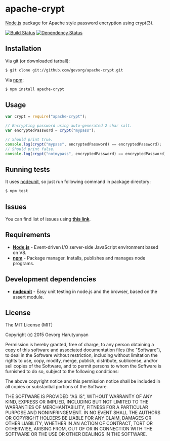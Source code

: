 # apache-crypt
[Node.js](http://nodejs.org/) package for Apache style password encryption using crypt(3).

[![Build Status](https://api.travis-ci.org/gevorg/apache-crypt.png)](https://travis-ci.org/gevorg/apache-crypt)
[![Dependency Status](https://david-dm.org/gevorg/apache-crypt.png)](https://david-dm.org/gevorg/apache-crypt)

## Installation

Via git (or downloaded tarball):

```bash
$ git clone git://github.com/gevorg/apache-crypt.git
```
Via [npm](http://npmjs.org/):

```bash
$ npm install apache-crypt
```

## Usage

```javascript
var crypt = require("apache-crypt");

// Encrypting password using auto-generated 2 char salt.
var encryptedPassword = crypt("mypass");

// Should print true.
console.log(crypt("mypass", encryptedPassword) == encryptedPassword);
// Should print false.
console.log(crypt("notmypass", encryptedPassword) == encryptedPassword);
```

## Running tests

It uses [nodeunit](https://github.com/caolan/nodeunit/), so just run following command in package directory:

```bash
$ npm test
```

## Issues

You can find list of issues using **[this link](http://github.com/gevorg/apache-crypt/issues)**.

## Requirements

 - **[Node.js](http://nodejs.org)** - Event-driven I/O server-side JavaScript       environment based on V8.
 - **[npm](http://npmjs.org)** - Package manager. Installs, publishes and manages   node programs.

## Development dependencies

 - **[nodeunit](https://github.com/caolan/nodeunit/)** - Easy unit testing in node.js and the browser, based on the assert module.

## License

The MIT License (MIT)

Copyright (c) 2015 Gevorg Harutyunyan

Permission is hereby granted, free of charge, to any person obtaining a copy of
this software and associated documentation files (the "Software"), to deal in
the Software without restriction, including without limitation the rights to
use, copy, modify, merge, publish, distribute, sublicense, and/or sell copies of
the Software, and to permit persons to whom the Software is furnished to do so,
subject to the following conditions:

The above copyright notice and this permission notice shall be included in all
copies or substantial portions of the Software.

THE SOFTWARE IS PROVIDED "AS IS", WITHOUT WARRANTY OF ANY KIND, EXPRESS OR
IMPLIED, INCLUDING BUT NOT LIMITED TO THE WARRANTIES OF MERCHANTABILITY, FITNESS
FOR A PARTICULAR PURPOSE AND NONINFRINGEMENT. IN NO EVENT SHALL THE AUTHORS OR
COPYRIGHT HOLDERS BE LIABLE FOR ANY CLAIM, DAMAGES OR OTHER LIABILITY, WHETHER
IN AN ACTION OF CONTRACT, TORT OR OTHERWISE, ARISING FROM, OUT OF OR IN
CONNECTION WITH THE SOFTWARE OR THE USE OR OTHER DEALINGS IN THE SOFTWARE.
